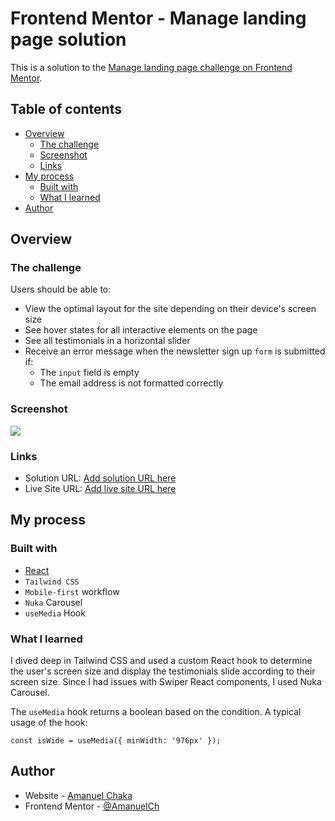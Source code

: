 # Frontend Mentor - Manage landing page solution

This is a solution to the [Manage landing page challenge on Frontend Mentor](https://www.frontendmentor.io/challenges/manage-landing-page-SLXqC6P5).

## Table of contents

- [Overview](#overview)
  - [The challenge](#the-challenge)
  - [Screenshot](#screenshot)
  - [Links](#links)
- [My process](#my-process)
  - [Built with](#built-with)
  - [What I learned](#what-i-learned)
- [Author](#author)

## Overview

### The challenge

Users should be able to:

- View the optimal layout for the site depending on their device's screen size
- See hover states for all interactive elements on the page
- See all testimonials in a horizontal slider
- Receive an error message when the newsletter sign up `form` is submitted if:
  - The `input` field is empty
  - The email address is not formatted correctly

### Screenshot

![](./screenshot.jpg)


### Links

- Solution URL: [Add solution URL here](https://your-solution-url.com)
- Live Site URL: [Add live site URL here](https://your-live-site-url.com)

## My process

### Built with

- [React](https://reactjs.org/)
- `Tailwind CSS`
- `Mobile-first` workflow
- `Nuka` Carousel
- `useMedia` Hook

### What I learned

I dived deep in Tailwind CSS and used a custom React hook to determine the user's screen size and display the testimonials slide according to their screen size. Since I had issues with Swiper React components, I used Nuka Carousel.

The `useMedia` hook returns a boolean based on the condition. A typical usage of the hook:
```JSX
const isWide = useMedia({ minWidth: '976px' });
```

## Author

- Website - [Amanuel Chaka](https://github.com/AmanuelCh)
- Frontend Mentor - [@AmanuelCh](https://www.frontendmentor.io/profile/AmanuelCh)
